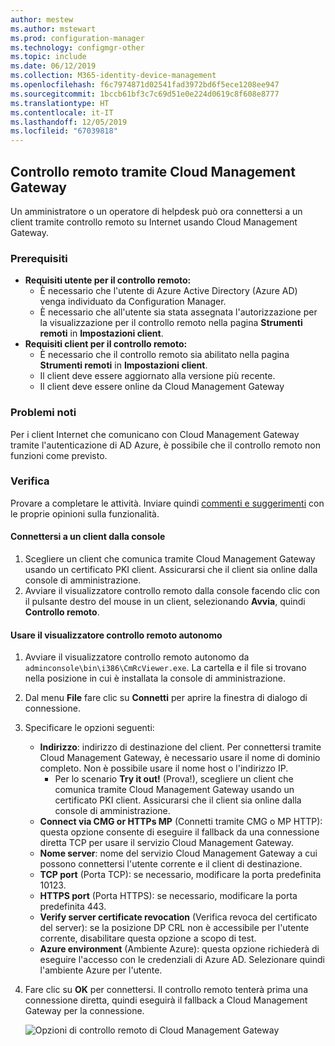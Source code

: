```yaml
---
author: mestew
ms.author: mstewart
ms.prod: configuration-manager
ms.technology: configmgr-other
ms.topic: include
ms.date: 06/12/2019
ms.collection: M365-identity-device-management
ms.openlocfilehash: f6c7974871d02541fad3972bd6f5ece1208ee947
ms.sourcegitcommit: 1bccb61bf3c7c69d51e0e224d0619c8f608e8777
ms.translationtype: HT
ms.contentlocale: it-IT
ms.lasthandoff: 12/05/2019
ms.locfileid: "67039818"
---
```

## <a name="remote-control-anywhere-using-cloud-management-gateway"></a>Controllo remoto tramite Cloud Management Gateway
<!--4575930-->
Un amministratore o un operatore di helpdesk può ora connettersi a un client tramite controllo remoto su Internet usando Cloud Management Gateway.

### <a name="prerequisites"></a>Prerequisiti

- **Requisiti utente per il controllo remoto:**
   - È necessario che l'utente di Azure Active Directory (Azure AD) venga individuato da Configuration Manager.
   - È necessario che all'utente sia stata assegnata l'autorizzazione per la visualizzazione per il controllo remoto nella pagina **Strumenti remoti** in **Impostazioni client**.
- **Requisiti client per il controllo remoto:**
   - È necessario che il controllo remoto sia abilitato nella pagina **Strumenti remoti** in **Impostazioni client**.
   - Il client deve essere aggiornato alla versione più recente.
   - Il client deve essere online da Cloud Management Gateway

### <a name="known-issues"></a>Problemi noti

Per i client Internet che comunicano con Cloud Management Gateway tramite l'autenticazione di AD Azure, è possibile che il controllo remoto non funzioni come previsto.

### <a name="try-it-out"></a>Verifica

Provare a completare le attività. Inviare quindi [commenti e suggerimenti](/sccm/core/understand/find-help#product-feedback) con le proprie opinioni sulla funzionalità.

#### <a name="connect-to-a-client-from-the-console"></a>Connettersi a un client dalla console

1. Scegliere un client che comunica tramite Cloud Management Gateway usando un certificato PKI client. Assicurarsi che il client sia online dalla console di amministrazione. 
1. Avviare il visualizzatore controllo remoto dalla console facendo clic con il pulsante destro del mouse in un client, selezionando **Avvia**, quindi **Controllo remoto**.


#### <a name="use-the-standalone-remote-control-viewer"></a>Usare il visualizzatore controllo remoto autonomo

1. Avviare il visualizzatore controllo remoto autonomo da `adminconsole\bin\i386\CmRcViewer.exe`. La cartella e il file si trovano nella posizione in cui è installata la console di amministrazione.
1. Dal menu **File** fare clic su **Connetti** per aprire la finestra di dialogo di connessione.
1. Specificare le opzioni seguenti:
   - **Indirizzo**: indirizzo di destinazione del client. Per connettersi tramite Cloud Management Gateway, è necessario usare il nome di dominio completo. Non è possibile usare il nome host o l'indirizzo IP.
       - Per lo scenario **Try it out!** (Prova!), scegliere un client che comunica tramite Cloud Management Gateway usando un certificato PKI client. Assicurarsi che il client sia online dalla console di amministrazione.  
   - **Connect via CMG or HTTPs MP** (Connetti tramite CMG o MP HTTP): questa opzione consente di eseguire il fallback da una connessione diretta TCP per usare il servizio Cloud Management Gateway.
   - **Nome server**: nome del servizio Cloud Management Gateway a cui possono connettersi l'utente corrente e il client di destinazione.
   - **TCP port** (Porta TCP): se necessario, modificare la porta predefinita 10123.
   - **HTTPS port** (Porta HTTPS): se necessario, modificare la porta predefinita 443.
   - **Verify server certificate revocation** (Verifica revoca del certificato del server): se la posizione DP CRL non è accessibile per l'utente corrente, disabilitare questa opzione a scopo di test.
   - **Azure environment** (Ambiente Azure): questa opzione richiederà di eseguire l'accesso con le credenziali di Azure AD. Selezionare quindi l'ambiente Azure per l'utente.
1. Fare clic su **OK** per connettersi. Il controllo remoto tenterà prima una connessione diretta, quindi eseguirà il fallback a Cloud Management Gateway per la connessione. 


    ![Opzioni di controllo remoto di Cloud Management Gateway](../../media/4575930-remote-control-cmg.png)
